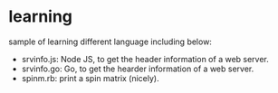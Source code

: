 learning
========

sample of learning different language including below:
* srvinfo.js: 	Node JS, to get the header information of a web server.
* srvinfo.go:		Go, to get the hearder information of a web server.
* spinm.rb:			print a spin matrix (nicely).
